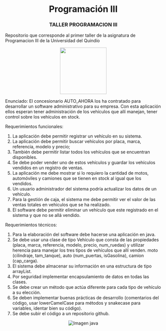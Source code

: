 <h1 align="center">Programación III</h1>

<h3 align="center">
TALLER PROGRAMACION III
</h3>

Repositorio que corresponde al primer taller de la asignatura de Programacion III de la Universidad del Quindío
<p align="center">
<img width="150" src="https://www.uniquindio.edu.co/info/uniquindio/media/bloque2.png"
</p>

Enunciado:
El  concesionario AUTO_AHORA los ha contratado para desarrollar un software administrativo para su empresa. Con esta aplicación ellos esperan tener administración de los vehículos que allí manejan, tener control sobre los vehículos en stock.

Requerimientos funcionales:
1.	La aplicación debe permitir registrar un vehículo en su sistema.
2.	La aplicación debe permitir buscar vehículos por placa, marca, referencia, modelo y precio;
3.	También debe permitir listar todos los vehículos que se encuentran disponibles.
4.	Se debe poder vender uno de estos vehículos y guardar los vehículos vendidos en un registro de ventas.
5.	La aplicación me debe mostrar si lo requiero la cantidad de motos, automóviles y camiones que se tienen en stock al igual que los vendidos.
6.	Un usuario administrador del sistema podría actualizar los datos de un vehículo.
7.	Para la gestión de caja, el sistema me debe permitir ver el valor de las ventas totales en vehículos que se ha realizado.
8.	El software debe permitir eliminar un vehículo que este registrado en el sistema y que no se allá vendido.

Requerimientos técnicos:
1.	Para la elaboración del software debe hacerse una aplicación en java.
2.	Se debe usar una clase de tipo Vehículo que consta de las propiedades (placa, marca, referencia, modelo, precio, num_ruedas) y utilizar herencia para manejar los tres tipos de vehículos que allí venden. moto (cilindraje, tam_tanque), auto (num_puertas, isGasolina), camion (cap_carga).
3.	El sistema debe almacenar su información en una estructura de tipo arrayList.
4.	Por seguridad implementar encapsulamiento de datos en todas las clases.
5.	Se debe crear un método que actúa diferente para cada tipo de vehículo a su elección.
6.	Se deben implementar buenas prácticas de desarrollo (comentarios del código, usar lowerCamelCase para métodos y snakecase para variables, identar bien su código).
7.	Se debe subir el código a un repositorio github.



<p align="center">
<img  alt="Imagen java" src="https://1.bp.blogspot.com/-cJDsKHIIrMA/Wot8XKnOn-I/AAAAAAAAKTQ/m2W3klq-jRQxgj-hileSPJzeD0w5o97aQCPcBGAYYCw/s1600/javaIcon.png">
</p>
